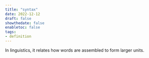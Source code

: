 ```yaml
---
title: "syntax"
date: 2022-12-12
draft: false
showthedate: false
enabletoc: false
tags:
- definition
---
```


In linguistics, it relates how words are assembled to form larger units.  